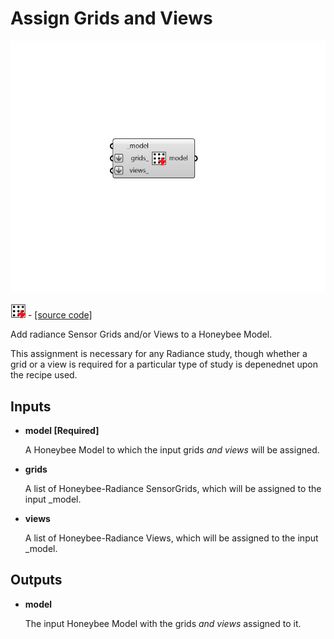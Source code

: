 # Assign Grids and Views

![](../../.gitbook/assets/Assign_Grids_and_Views.png)

![](../../.gitbook/assets/Assign_Grids_and_Views%20%281%29.png) - [\[source code\]](https://github.com/ladybug-tools/honeybee-grasshopper-radiance/blob/master/honeybee_grasshopper_radiance/src//HB%20Assign%20Grids%20and%20Views.py)

Add radiance Sensor Grids and/or Views to a Honeybee Model.

This assignment is necessary for any Radiance study, though whether a grid or a view is required for a particular type of study is depenednet upon the recipe used.

## Inputs

* **model \[Required\]**

  A Honeybee Model to which the input grids _and views_ will be assigned. 

* **grids**

  A list of Honeybee-Radiance SensorGrids, which will be assigned to the input \_model. 

* **views**

  A list of Honeybee-Radiance Views, which will be assigned to the input \_model. 

## Outputs

* **model**

  The input Honeybee Model with the grids _and views_ assigned to it. 

